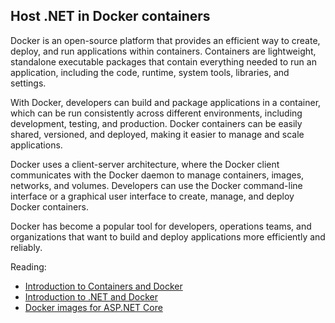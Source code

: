 ## Host .NET in Docker containers

Docker is an open-source platform that provides an efficient way to create, deploy, and run applications within containers. Containers are lightweight, standalone executable packages that contain everything needed to run an application, including the code, runtime, system tools, libraries, and settings.

With Docker, developers can build and package applications in a container, which can be run consistently across different environments, including development, testing, and production. Docker containers can be easily shared, versioned, and deployed, making it easier to manage and scale applications.

Docker uses a client-server architecture, where the Docker client communicates with the Docker daemon to manage containers, images, networks, and volumes. Developers can use the Docker command-line interface or a graphical user interface to create, manage, and deploy Docker containers.

Docker has become a popular tool for developers, operations teams, and organizations that want to build and deploy applications more efficiently and reliably.

Reading:
 - [Introduction to Containers and Docker](https://learn.microsoft.com/en-us/dotnet/architecture/microservices/container-docker-introduction/)
 - [Introduction to .NET and Docker](https://learn.microsoft.com/en-us/dotnet/core/docker/introduction?source=recommendations)
 - [Docker images for ASP.NET Core](https://learn.microsoft.com/en-us/aspnet/core/host-and-deploy/docker/building-net-docker-images?view=aspnetcore-7.0)

